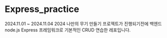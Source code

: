 # Express_practice
2024.11.01 ~ 2024.11.04
2024 나만의 무기 만들기 프로젝트가 진행되기전에 백엔드 node.js Express 프레임워크로 기본적인 CRUD 연습한 레포입니다.
